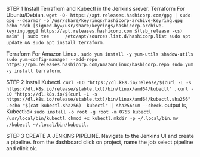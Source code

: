 STEP 1
  Install Terrafrom and Kubectl in the Jenkins srever.
   Terraform For Ubuntu/Debian.
  ` wget -O- https://apt.releases.hashicorp.com/gpg | sudo gpg --dearmor -o /usr/share/keyrings/hashicorp-archive-keyring.gpg
 echo "deb [signed-by=/usr/share/keyrings/hashicorp-archive-keyring.gpg] https://apt.releases.hashicorp.com $(lsb_release -cs) main" | sudo tee      /etc/apt/sources.list.d/hashicorp.list
sudo apt update && sudo apt install terraform `.

  Terraform For Amazon Linux .
  ` sudo yum install -y yum-utils shadow-utils
  sudo yum-config-manager --add-repo https://rpm.releases.hashicorp.com/AmazonLinux/hashicorp.repo
  sudo yum -y install terraform `.
  
  
  
STEP 2
  Install Kubectl.
  `curl -LO "https://dl.k8s.io/release/$(curl -L -s https://dl.k8s.io/release/stable.txt)/bin/linux/amd64/kubectl" `.
  `curl -LO "https://dl.k8s.io/$(curl -L -s https://dl.k8s.io/release/stable.txt)/bin/linux/amd64/kubectl.sha256" `.
  ` echo "$(cat kubectl.sha256)  kubectl" | sha256sum --check `. output is, Kubectl:ok
  ` sudo install -o root -g root -m 0755 kubectl /usr/local/bin/kubectl `.
  ` chmod +x kubectl `.
  ` mkdir -p ~/.local/bin `.
  ` mv ./kubectl ~/.local/bin/kubectl `.
  
  
  
STEP 3 CREATE A JENKINS PIPELINE.
  Navigate to the Jenkins UI and create a pipeline.
  from the dashboard click on project, name the job select pipeline and click ok.
  
